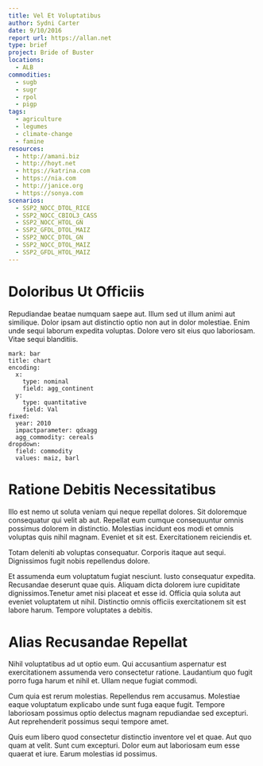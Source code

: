 ```yaml
---
title: Vel Et Voluptatibus
author: Sydni Carter
date: 9/10/2016
report url: https://allan.net
type: brief
project: Bride of Buster
locations:
  - ALB
commodities:
  - sugb
  - sugr
  - rpol
  - pigp
tags:
  - agriculture
  - legumes
  - climate-change
  - famine
resources:
  - http://amani.biz
  - http://hoyt.net
  - https://katrina.com
  - https://nia.com
  - http://janice.org
  - https://sonya.com
scenarios:
  - SSP2_NOCC_DTOL_RICE
  - SSP2_NOCC_CBIOL3_CASS
  - SSP2_NOCC_HTOL_GN
  - SSP2_GFDL_DTOL_MAIZ
  - SSP2_NOCC_DTOL_GN
  - SSP2_NOCC_DTOL_MAIZ
  - SSP2_GFDL_HTOL_MAIZ
---
```

# Doloribus Ut Officiis
Repudiandae beatae numquam saepe aut. Illum sed ut illum animi aut similique. Dolor ipsam aut distinctio optio non aut in dolor molestiae. Enim unde sequi laborum expedita voluptas. Dolore vero sit eius quo laboriosam. Vitae sequi blanditiis.

```vis
mark: bar
title: chart
encoding:
  x:
    type: nominal
    field: agg_continent
  y:
    type: quantitative
    field: Val
fixed:
  year: 2010
  impactparameter: qdxagg
  agg_commodity: cereals
dropdown:
  field: commodity
  values: maiz, barl
```

# Ratione Debitis Necessitatibus
Illo est nemo ut soluta veniam qui neque repellat dolores. Sit doloremque consequatur qui velit ab aut. Repellat eum cumque consequuntur omnis possimus dolorem in distinctio. Molestias incidunt eos modi et omnis voluptas quis nihil magnam. Eveniet et sit est. Exercitationem reiciendis et.
 Totam deleniti ab voluptas consequatur. Corporis itaque aut sequi. Dignissimos fugit nobis repellendus dolore.
 Et assumenda eum voluptatum fugiat nesciunt. Iusto consequatur expedita. Recusandae deserunt quae quis. Aliquam dicta dolorem iure cupiditate dignissimos.Tenetur amet nisi placeat et esse id. Officia quia soluta aut eveniet voluptatem ut nihil. Distinctio omnis officiis exercitationem sit est labore harum. Tempore voluptates a debitis.

# Alias Recusandae Repellat
Nihil voluptatibus ad ut optio eum. Qui accusantium aspernatur est exercitationem assumenda vero consectetur ratione. Laudantium quo fugit porro fuga harum et nihil et. Ullam neque fugiat commodi.
 Cum quia est rerum molestias. Repellendus rem accusamus. Molestiae eaque voluptatum explicabo unde sunt fuga eaque fugit. Tempore laboriosam possimus optio delectus magnam repudiandae sed excepturi. Aut reprehenderit possimus sequi tempore amet.
 Quis eum libero quod consectetur distinctio inventore vel et quae. Aut quo quam at velit. Sunt cum excepturi. Dolor eum aut laboriosam eum esse quaerat et iure. Earum molestias id possimus.
